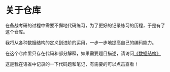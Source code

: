 # 关于仓库
在备战考研的过程中需要不懈地代码练习，为了更好的记录练习的历程，于是有了这个仓库。

我将从各种数据结构的定义到进阶的运用，一步一步地提高自己的编码能力。

在这个仓库里只存在代码和部分解释，如果需要题目描述，请访问[《数据结构》](https://www.yuque.com/g/yuqueyonghu71tocz/nelr8w/collaborator/join?token=44FjLD5O4umcN9Cy&source=book_collaborator#)

这是我在语雀中记录的一下代码题和笔记，有需要的可以点击查看！
